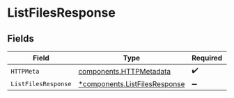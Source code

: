 # ListFilesResponse


## Fields

| Field                                                                         | Type                                                                          | Required                                                                      | Description                                                                   |
| ----------------------------------------------------------------------------- | ----------------------------------------------------------------------------- | ----------------------------------------------------------------------------- | ----------------------------------------------------------------------------- |
| `HTTPMeta`                                                                    | [components.HTTPMetadata](../../models/components/httpmetadata.md)            | :heavy_check_mark:                                                            | N/A                                                                           |
| `ListFilesResponse`                                                           | [*components.ListFilesResponse](../../models/components/listfilesresponse.md) | :heavy_minus_sign:                                                            | OK                                                                            |